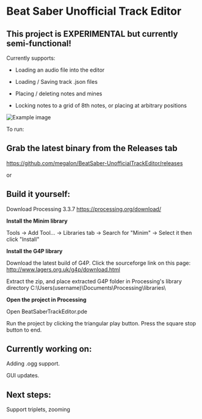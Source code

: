# Beat Saber Unofficial Track Editor

## This project is EXPERIMENTAL but currently semi-functional!

Currently supports:

+ Loading an audio file into the editor

+ Loading / Saving track .json files
 
+ Placing / deleting notes and mines

+ Locking notes to a grid of 8th notes, or placing at arbitrary positions

![Example image](https://i.imgur.com/XZVS8Bc.png)

To run:

## Grab the latest binary from the Releases tab

https://github.com/megalon/BeatSaber-UnofficialTrackEditor/releases

or 

## Build it yourself:

Download Processing 3.3.7
https://processing.org/download/

**Install the Minim library**

Tools -> Add Tool... -> Libraries tab -> Search for "Minim" -> Select it then click "Install"

**Install the G4P library**

Download the latest build of G4P. Click the sourceforge link on this page:
http://www.lagers.org.uk/g4p/download.html

Extract the zip, and place extracted G4P folder in Processing's library directory 
C:\Users\(username)\Documents\Processing\libraries\


**Open the project in Processing**

Open BeatSaberTrackEditor.pde

Run the project by clicking the triangular play button. Press the square stop button to end.

## Currently working on:

Adding .ogg support.

GUI updates.

## Next steps:

Support triplets, zooming
